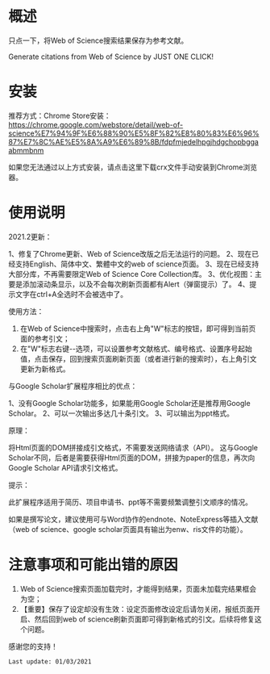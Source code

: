 

# 概述

只点一下，将Web of Science搜索结果保存为参考文献。

Generate citations from Web of Science by JUST ONE CLICK!


# 安装

推荐方式：Chrome Store安装：https://chrome.google.com/webstore/detail/web-of-science%E7%94%9F%E6%88%90%E5%8F%82%E8%80%83%E6%96%87%E7%8C%AE%E5%8A%A9%E6%89%8B/fdpfmjedelhpgjhdgchopbggaabmmbnm

如果您无法通过以上方式安装，请点击这里下载crx文件手动安装到Chrome浏览器。

# 使用说明

2021.2更新：

1、修复了Chrome更新、Web of Science改版之后无法运行的问题。
2、现在已经支持English、简体中文、繁體中文的web of science页面。
3、现在已经支持大部分库，不再需要限定Web of Science Core Collection库。
3、优化视图：主要是添加滚动条显示，以及不会每次刷新页面都有Alert（弹窗提示）了。
4、提示文字在ctrl+A全选时不会被选中了。

使用方法：

1. 在Web of Science中搜索时，点击右上角"W"标志的按钮，即可得到当前页面的参考引文；
2. 在"W"标志右键--选项，可以设置参考文献格式、编号格式、设置序号起始值，点击保存，回到搜索页面刷新页面（或者进行新的搜索时），右上角引文更新为新格式。

与Google Scholar扩展程序相比的优点：

1、没有Google Scholar功能多，如果能用Google Scholar还是推荐用Google Scholar。
2、可以一次输出多达几十条引文。
3、可以输出为ppt格式。

原理：

将Html页面的DOM拼接成引文格式，不需要发送网络请求（API）。
这与Google Scholar不同，后者是需要获得Html页面的DOM，拼接为paper的信息，再次向Google Scholar API请求引文格式。

提示：

此扩展程序适用于简历、项目申请书、ppt等不需要频繁调整引文顺序的情况。

如果是撰写论文，建议使用可与Word协作的endnote、NoteExpress等插入文献（web of science、google scholar页面具有输出为enw、ris文件的功能）。


# 注意事项和可能出错的原因

1. Web of Science搜索页面加载完时，才能得到结果，页面未加载完结果框会为空；
2. 【重要】保存了设定却没有生效：设定页面修改设定后请勿关闭，报纸页面开启、然后回到web of science刷新页面即可得到新格式的引文。后续将修复这个问题。

感谢您的支持！



`Last update: 01/03/2021`

